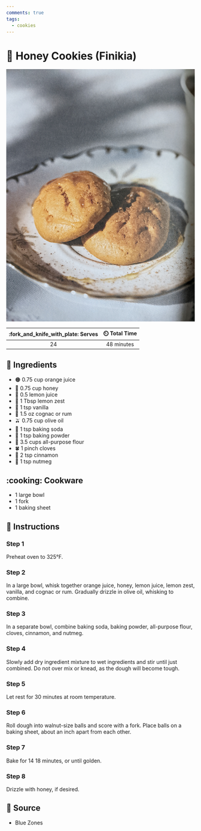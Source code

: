 ```yaml
---
comments: true
tags:
  - cookies
---
```

# :honey_pot: Honey Cookies (Finikia)

![Honey Cookies (Finikia)](../assets/images/honey-cookies-(finikia).jpg)

| :fork_and_knife_with_plate: Serves | :timer_clock: Total Time |
|:----------------------------------:|:-----------------------: |
| 24 | 48 minutes |

## :salt: Ingredients

- :orange_circle: 0.75 cup orange juice
- :honey_pot: 0.75 cup honey
- :lemon: 0.5 lemon juice
- :lemon: 1 Tbsp lemon zest
- :icecream: 1 tsp vanilla
- :tumbler_glass: 1.5 oz cognac or rum
- :olive: 0.75 cup olive oil
- :cup_with_straw: 1 tsp baking soda
- :dash: 1 tsp baking powder
- :ear_of_rice: 3.5 cups all-purpose flour
- :four_leaf_clover: 1 pinch cloves
- :custard: 2 tsp cinnamon
- :chestnut: 1 tsp nutmeg

## :cooking: Cookware

- 1 large bowl
- 1 fork
- 1 baking sheet

## :pencil: Instructions

### Step 1

Preheat oven to 325°F.

### Step 2

In a large bowl, whisk together orange juice, honey, lemon juice, lemon zest, vanilla, and cognac or rum. Gradually
drizzle in olive oil, whisking to combine.

### Step 3

In a separate bowl, combine baking soda, baking powder, all-purpose flour, cloves, cinnamon, and nutmeg.

### Step 4

Slowly add dry ingredient mixture to wet ingredients and stir until just combined. Do not over mix or knead, as the
dough will become tough.

### Step 5

Let rest for 30 minutes at room temperature.

### Step 6

Roll dough into walnut-size balls and score with a fork. Place balls on a baking sheet, about an inch apart from each
other.

### Step 7

Bake for 14 18 minutes, or until golden.

### Step 8

Drizzle with honey, if desired.

## :link: Source

- Blue Zones
